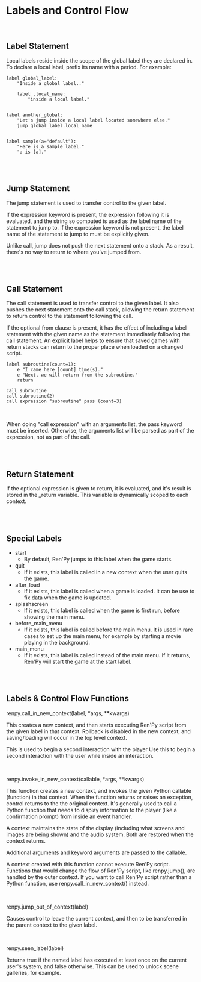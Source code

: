 # Labels and Control Flow

<br>

## Label Statement
Local labels reside inside the scope of the global label they are declared in. To declare a local label, prefix its name with a period. For example:
```renpy
label global_label:
    "Inside a global label.."
    
    label .local_name:
        "inside a local label."


label another_global:
    "Let's jump inside a local label located somewhere else."
    jump global_label.local_name


label sample(a="default"):
    "Here is a sample label."
    "a is [a]."
```

<br>
<br>

## Jump Statement
The jump statement is used to transfer control to the given label.

If the expression keyword is present, the expression following it is evaluated, and the string so computed is used as the label name of the statement to jump to. If the expression keyword is not present, the label name of the statement to jump to must be explicitly given.

Unlike call, jump does not push the next statement onto a stack. As a result, there's no way to return to where you've jumped from.

<br>
<br>

## Call Statement
The call statement is used to transfer control to the given label. It also pushes the next statement onto the call stack, allowing the return statement to return control to the statement following the call.

If the optional from clause is present, it has the effect of including a label statement with the given name as the statement immediately following the call statement. An explicit label helps to ensure that saved games with return stacks can return to the proper place when loaded on a changed script.
```renpy
label subroutine(count=1):
    e "I came here [count] time(s)."
    e "Next, we will return from the subroutine."
    return

call subroutine
call subroutine(2)
call expression "subroutine" pass (count=3)
```

<br>

When doing "call expression" with an arguments list, the pass keyword must be inserted. Otherwise, the arguments list will be parsed as part of the expression, not as part of the call.

<br>
<br>

## Return Statement
If the optional expression is given to return, it is evaluated, and it's result is stored in the \_return variable. This variable is dynamically scoped to each context.

<br>
<br>

## Special Labels
- start
    - By default, Ren'Py jumps to this label when the game starts.
- quit
    - If it exists, this label is called in a new context when the user quits the game.
- after_load
    - If it exists, this label is called when a game is loaded. It can be use to fix data when the game is updated.
- splashscreen
    - If it exists, this label is called when the game is first run, before showing the main menu.
- before_main_menu
    - If it exists, this label is called before the main menu. It is used in rare cases to set up the main menu, for example by starting a movie playing in the background.
- main_menu
    - If it exists, this label is called instead of the main menu. If it returns, Ren'Py will start the game at the start label.

<br>
<br>

## Labels & Control Flow Functions
renpy.call_in_new_context(label, *args, **kwargs)

This creates a new context, and then starts executing Ren'Py script from the given label in that context. Rollback is disabled in the new context, and saving/loading will occur in the top level context.

This is used to begin a second interaction with the player Use this to begin a second interaction with the user while inside an interaction.

<br>

renpy.invoke_in_new_context(callable, *args, **kwargs)

This function creates a new context, and invokes the given Python callable (function) in that context. When the function returns or raises an exception, control returns to the the original context. It's generally used to call a Python function that needs to display information to the player (like a confirmation prompt) from inside an event handler.

A context maintains the state of the display (including what screens and images are being shown) and the audio system. Both are restored when the context returns.

Additional arguments and keyword arguments are passed to the callable.

A context created with this function cannot execute Ren'Py script. Functions that would change the flow of Ren'Py script, like renpy.jump(), are handled by the outer context. If you want to call Ren'Py script rather than a Python function, use renpy.call_in_new_context() instead.

<br>

renpy.jump_out_of_context(label)

Causes control to leave the current context, and then to be transferred in the parent context to the given label.

<br>

renpy.seen_label(label)

Returns true if the named label has executed at least once on the current user's system, and false otherwise. This can be used to unlock scene galleries, for example.
